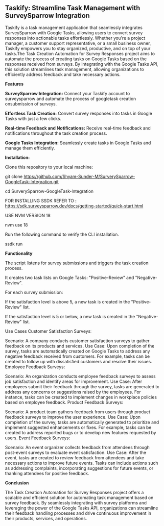 ## Taskify: Streamline Task Management with SurveySparrow Integration
Taskify is a task management application that seamlessly integrates SurveySparrow with Google Tasks, allowing users to convert survey responses into actionable tasks effortlessly. Whether you're a project manager, a customer support representative, or a small business owner, Taskify empowers you to stay organized, productive, and on top of your tasks.The Task Creation Automation for Survey Responses project aims to automate the process of creating tasks on Google Tasks based on the responses received from surveys. By integrating with the Google Tasks API, this solution streamlines task management, allowing organizations to efficiently address feedback and take necessary actions.


**Features**

**SurveySparrow Integration:** Connect your Taskify account to surveysparrow and automate the process of googletask creation onsubmission of surveys.

**Effortless Task Creation:** Convert survey responses into tasks in Google Tasks with just a few clicks.

**Real-time Feedback and Notifications:** Receive real-time feedback and notifications throughout the task creation process.

**Google Tasks Integration:** Seamlessly create tasks in Google Tasks and manage them efficiently.



**Installation:**

Clone this repository to your local machine:

git clone https://github.com/Shyam-Sunder-M/SurverySparrow-GoogleTask-Integration.git

cd SurverySparrow-GoogleTask-Integration

FOR INSTALLING SSDK REFER TO : https://sdk.surveysparrow.dev/docs/getting-started/quick-start.html

USE NVM VERSION 18

nvm use 18

Run the following command to verify the CLI installation.

ssdk run


**Functionality**

The script listens for survey submissions and triggers the task creation process.

It creates two task lists on Google Tasks: "Positive-Review" and "Negative-Review".

For each survey submission:

If the satisfaction level is above 5, a new task is created in the "Positive-Review" list.

If the satisfaction level is 5 or below, a new task is created in the "Negative-Review" list.

Use Cases
Customer Satisfaction Surveys:

Scenario: A company conducts customer satisfaction surveys to gather feedback on its products and services.
Use Case: Upon completion of the survey, tasks are automatically created on Google Tasks to address any negative feedback received from customers. For example, tasks can be created to follow up with dissatisfied customers and resolve their issues.
Employee Feedback Surveys:

Scenario: An organization conducts employee feedback surveys to assess job satisfaction and identify areas for improvement.
Use Case: After employees submit their feedback through the survey, tasks are generated to address any concerns or suggestions raised by the employees. For instance, tasks can be created to implement changes in workplace policies based on employee feedback.
Product Feedback Surveys:

Scenario: A product team gathers feedback from users through product feedback surveys to improve the user experience.
Use Case: Upon completion of the survey, tasks are automatically generated to prioritize and implement suggested enhancements or fixes. For example, tasks can be created to address reported bugs or to develop new features requested by users.
Event Feedback Surveys:

Scenario: An event organizer collects feedback from attendees through post-event surveys to evaluate event satisfaction.
Use Case: After the event, tasks are created to review feedback from attendees and take necessary actions to improve future events. Tasks can include actions such as addressing complaints, incorporating suggestions for future events, or thanking attendees for positive feedback.

**Conclusion**

The Task Creation Automation for Survey Responses project offers a scalable and efficient solution for automating task management based on survey feedback. By seamlessly integrating with survey platforms and leveraging the power of the Google Tasks API, organizations can streamline their feedback handling processes and drive continuous improvement in their products, services, and operations.





